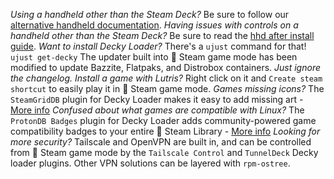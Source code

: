 *Using a handheld other than the Steam Deck?* Be sure to follow our [alternative handheld documentation](https://github.com/ublue-os/bazzite#alternative-handhelds).
*Having issues with controls on a handheld other than the Steam Deck?* Be sure to read the [hhd after install guide](https://github.com/hhd-dev/hhd#after-install). 
*Want to install Decky Loader?* There's a `ujust` command for that! `ujust get-decky`
The updater built into 󰓓 Steam game mode has been modified to update Bazzite, Flatpaks, and Distrobox containers. *Just ignore the changelog.*
*Install a game with Lutris?* Right click on it and `Create steam shortcut` to easily play it in 󰓓 Steam game mode.
*Games missing icons?* The `SteamGridDB` plugin for Decky Loader makes it easy to add missing art - [More info](https://github.com/SteamGridDB/decky-steamgriddb)
*Confused about what games are compatible with Linux?* The `ProtonDB Badges` plugin for Decky Loader adds community-powered game compatibility badges to your entire 󰓓 Steam Library - [More info](https://github.com/OMGDuke/protondb-decky)
*Looking for more security?* Tailscale and OpenVPN are built in, and can be controlled from 󰓓 Steam game mode by the `Tailscale Control` and `TunnelDeck` Decky loader plugins. Other VPN solutions can be layered with `rpm-ostree`.